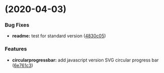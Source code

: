 #  (2020-04-03)


### Bug Fixes

* **readme:** test for standard version ([4830c05](https://github.com/Y-lonelY/webLegoo/commit/4830c05f99994555797a333810485896138a9064))


### Features

* **circularprogressbar:** add javascript version SVG circular progress bar ([6e761c3](https://github.com/Y-lonelY/webLegoo/commit/6e761c3204fa0578fbd468441181b1d17932718b))



